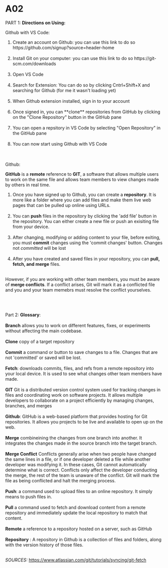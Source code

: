 # A02
PART 1:
**Directions on Using:**

Github with VS Code:

<ol>
<li>Create an account on Github: you can use this link to do so https://github.com/signup?source=header-home </li>
<br> 
<li>Install Git on your computer: you can use this link to do so https://git-scm.com/downloads </li>
<br>
<li>Open VS Code</li>
<br>
<li>Search for Extension: You can do so by clicking Cntrl+Shift+X and searching for Github (for me it wasn't loading yet)</li>
<br>
<li>When Github extension installed, sign in to your account</li>
<br>
<li>Once signed in, you can **clone** repositories from GitHub by clicking on the "Clone Repository" button in the GitHub pane</li>
<br>
<li>You can open a repsitory in VS Code by selecting "Open Repository" in the GitHub pane</li> 
<br>
<li>You can now start using Github with VS Code</li>
</ol>

<br><br>
  Github:

  **GitHub** is a **remote** reference to **GIT**, a software that allows multiple users to work on the same file and allows team members to view changes made by others in real time. 
<ol> 
<li>Once you have signed up to Github, you can create a <b>repository</b>. It is more like a folder where you can add files and make them live web pages that can be pulled up online using     URLs.</li>
<br>
<li>You can <b>push</b> files in the repository by clicking the 'add file' button in the repository. You can either create a new file or push an exisiting file from your device.</li> 
<br>
<li>After changing, modifying or adding content to your file, before exiting, you must <b>commit</b> changes using the 'commit changes' button. Changes not <i>committed</i> will be lost</li>
<br>
<li>After you have created and saved files in your repository, you can <b>pull, fetch, and merge</b> files.</li> 
<br>
</ol>   
However, if you are working with other team members, you must be aware of <b>merge conflicts</b>. If a conflict arises, Git will mark it as a conflicted file and you and your team         memebrs must resolve the conflict yourselves. 
  
<br><br>


Part 2: **Glossary**:
<br><br>
 **Branch** allows you to work on different features, fixes, or experiments without affecting the main codebase. 
  <br><br>
  **Clone** copy of a target repository
  <br><br>
  **Commit** a command or button to save changes to a file. Changes that are not 'committed' or saved will be lost. 
<br><br>
  **Fetch**:  downloads commits, files, and refs from a remote repository into your local device. It is used to see what changes other team members have made.
 <br><br>
  **GIT** Git is a distributed version control system used for tracking changes in files and coordinating work on software projects. It allows multiple developers to collaborate on a             project efficiently by managing changes, branches, and merges
  <br><br>
  **Github**: GitHub is a web-based platform that provides hosting for Git repositories. It allows you projects to be live and available to open up on the web.
  <br><br>
  **Merge**  combineining the changes from one branch into another. It integrates the changes made in the source branch into the target branch.
  <br><br>
  **Merge Conflict** Conflicts generally arise when two people have changed the same lines in a file, or if one developer deleted a file while another developer was modifying it. In                       these cases, Git cannot automatically determine what is correct. Conflicts only affect the developer conducting the merge, the rest of the team is unaware of the                         conflict. Git will mark the file as being conflicted and halt the merging process.
  <br><br>
  **Push**:  a command used to upload files to an online repository. It simply means to push files in.
  <br><br>
  **Pull** a command used to fetch and download content from a remote repository and immediately update the local repository to match that content.
  <br><br>
  **Remote** a reference to a repository hosted on a server, such as GitHub
  <br><br>
  **Repository** : A repository in Github is a collection of files and folders, along with the version history of those files.
<br><br>

  *SOURCES:*
  https://www.atlassian.com/git/tutorials/syncing/git-fetch
